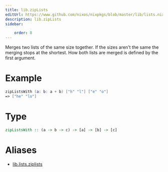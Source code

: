 ```yaml
---
title: lib.zipLists
editUrl: https://www.github.com/nixos/nixpkgs/blob/master/lib/lists.nix#L615C5
description: lib.zipLists
sidebar:

    order: 8
---
```


Merges two lists of the same size together. If the sizes aren't the same
the merging stops at the shortest. How both lists are merged is defined
by the first argument.

# Example

```nix
zipListsWith (a: b: a + b) ["h" "l"] ["e" "o"]
=> ["he" "lo"]
```

# Type

```haskell
zipListsWith :: (a -> b -> c) -> [a] -> [b] -> [c]
```


# Aliases

- [lib.lists.ziplists](/nix-doc-comments/reference/lib/lists/lib-lists-ziplists)


